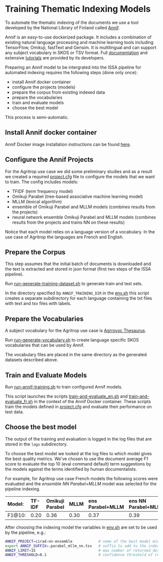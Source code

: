 
# Training Thematic Indexing Models

To automate the thematic indexing of the documents we use a tool developed by the National Library of Finland called [Annif](https://annif.org/).

Annif is an easy-to-use dockerized package. It includes a combination of existing natural language processing and machine learning tools including TensorFlow, Omikuji, fastText and Gensim. It is multilingual and can support any subject vocabulary in SKOS or TSV format. Full [documentation](https://github.com/NatLibFi/Annif/wiki)  and extensive  [tutorials](https://github.com/NatLibFi/Annif-tutorial) are provided by its developers.

Preparing an Annif model to be intergrated into the ISSA pipeline for automated indexing requires the following steps (done only once):

- install Annif docker container
- configure the projects (models)
- prepare the corpus from existing indexed data
- prepare the vocabularies
- train and evaluate models
- choose the best model

This process is semi-automatic.

## Install Annif docker container

Annif Docker image installation instructions can be found [here](https://github.com/issa-project/issa-pipeline/tree/main/environment/container#annif).

## Configure the Annif Projects

For the Agritrop use case we did some preliminary studies and as a result we created a required [project.cfg](./projects.cfg) file to configure the models that we want to train. The config includes models:

- TFIDF (term frequency model)
- Omikuji Parabel  (tree-based associative machine learning model)
- MLLM  (lexical algorithm)
- ensemble of Omikuji Parabel and MLLM models (combines results from the projects)
- neural network ensemble Omikuji Parabel and MLLM models (combines results from the projects and trains NN on these results)

Notice that each model relies on a language version of a vocabulary. In the use case of Agritrop the languages are French and English.

## Prepare the Corpus

This step assumes that the initial batch of documents is downloaded and the text is extracted and stored in json format (first two steps of the ISSA pipeline).

Run [run-generate-training-dataset.sh](./run-generate-training-dataset.sh) to generate train and test sets.

In the directory specified by `ANNIF_TRAINING_DIR` in the [env.sh](../env.sh) this script creates a separate subdirectory for each language containing the txt files with text and tsv files with labels.

## Prepare the Vocabularies

A subject vocabulary for the Agritrop use case is [Agrrovoc Thesaurus](https://data.apps.fao.org/catalog/organization/about/agrovoc).

Run [run-generate-vocabulary.sh](./run-generate-vocabularies.sh) to create language specific SKOS vocabularies that can be used by Annif.

The vocabulary files are placed in the same directory as the generated datasets described above.

## Train and Evaluate Models

Run [run-annif-training.sh](./run-annif-training.sh) to train configured Annif models.

This script launches the scripts [train-and-evaluate_en.sh](./train-and-evaluate_en.sh) and [train-and-evaluate_fr.sh](./train-and-evaluate_fr.sh) in the context of the Annif Docker container. These scripts train the models defined in [project.cfg](./projects.cfg) and evaluate their performance on test data.

## Choose the best model

The output of the training and evaluation is logged in the log files that are stored in the `logs` subdirectory.

To choose the best model we looked at the log files to which model gives the best quality metrics. We've chosen to use the document average F1 score to evaluate the top 10 (eval command default) term suggestions by the models against the terms identified by human documentalists.

For example, for Agritrop use case French models the following scores were evaluated and the _ensemble NN Parabel+MLLM_ model was selected for the pipeline indexing.

| Model: | TF-IDF |Omikuji Parabel| MLLM | ens Parabel+MLLM | ens NN Parabel+MLLM
|:------ |:-------|:--------------|:-----|:-----------------|:-----------------|
| F1@10: | 0.20   | 0.36          | 0.30 | 0.37             | 0.39             |

After choosing the indexing model the variables in [env.sh](..\env.sh) are set to be used by the pipeline, e.g.:

```bash
ANNIF_PROJECT=cirad-nn-ensemble            # name of the best model minus language suffix
export ANNIF_SUFFIX=.parabel_mllm_nn.tsv   # suffix to add to the indexing output file 
ANNIF_LIMIT=15                             # max number of returned descriptors
ANNIF_THRESHOLD=0.1                        # confidence threshold of returned descriptors
```
